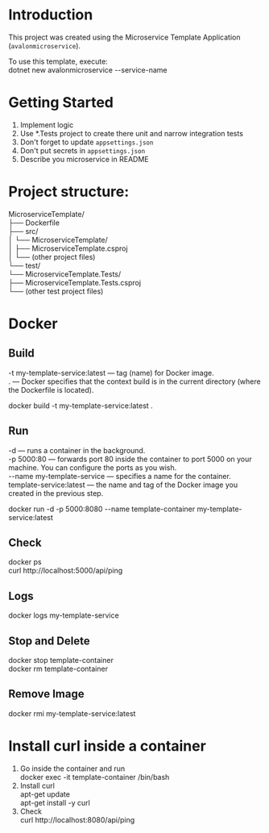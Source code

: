﻿# Introduction
This project was created using the Microservice Template Application (`avalonmicroservice`).

To use this template, execute:  
    dotnet new avalonmicroservice --service-name <your-service-name>  

# Getting Started
1.	Implement logic  
2.	Use \*.Tests project to create there unit and narrow integration tests  
3.  Don't forget to update `appsettings.json`  
4.  Don't put secrets in `appsettings.json`  
5.  Describe you microservice in README  

# Project structure:
MicroserviceTemplate/  
├── Dockerfile  
├── src/  
│   └── MicroserviceTemplate/  
│       ├── MicroserviceTemplate.csproj  
│       └── (other project files)  
└── test/  
    └── MicroserviceTemplate.Tests/  
        ├── MicroserviceTemplate.Tests.csproj  
        └── (other test project files)  


# Docker  
## Build  
-t my-template-service:latest — tag (name) for Docker image.  
. — Docker specifies that the context build is in the current directory (where the Dockerfile is located).  

docker build -t my-template-service:latest .  


## Run  
-d — runs a container in the background.  
-p 5000:80 — forwards port 80 inside the container to port 5000 on your machine. You can configure the ports as you wish.  
--name my-template-service — specifies a name for the container.  
  template-service:latest — the name and tag of the Docker image you created in the previous step.  

docker run -d -p 5000:8080 --name template-container my-template-service:latest


## Check 
docker ps  
curl http://localhost:5000/api/ping  

## Logs
docker logs my-template-service  


## Stop and Delete
docker stop template-container  
docker rm template-container  

## Remove Image
docker rmi my-template-service:latest  

# Install curl inside a container
 
1. Go inside the container and run  
        docker exec -it template-container /bin/bash  
2. Install curl  
        apt-get update  
        apt-get install -y curl  
3. Check    
        curl http://localhost:8080/api/ping  
